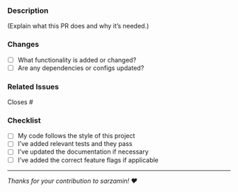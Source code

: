 ### Description

(Explain what this PR does and why it’s needed.)

### Changes

- [ ] What functionality is added or changed?
- [ ] Are any dependencies or configs updated?

### Related Issues

Closes #

### Checklist

- [ ] My code follows the style of this project
- [ ] I’ve added relevant tests and they pass
- [ ] I’ve updated the documentation if necessary
- [ ] I’ve added the correct feature flags if applicable

---

_Thanks for your contribution to sarzamin! ❤️_
